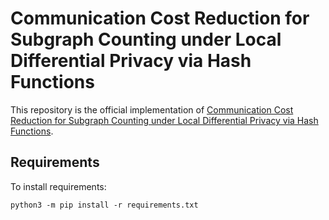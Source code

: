 # Communication Cost Reduction for Subgraph Counting under Local Differential Privacy via Hash Functions

This repository is the official implementation of [Communication Cost Reduction for Subgraph Counting under Local Differential Privacy via Hash Functions](https://arxiv.org/).

## Requirements

To install requirements:

```setup
python3 -m pip install -r requirements.txt
```
